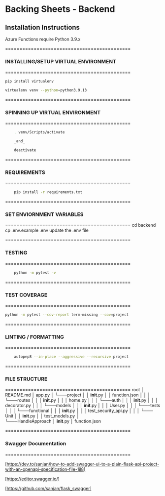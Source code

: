 # Backing Sheets - Backend
## Installation Instructions
Azure Functions require Python 3.9.x

============================================
### INSTALLING/SETUP VIRTUAL ENVIRONMENT
============================================
```sh
pip install virtualenv
```

```sh
virtualenv venv --python=python3.9.13
```
============================================
### SPINNING UP VIRTUAL ENVIRONMENT
============================================
```sh
	. venv/Scripts/activate

	_and_

	deactivate

```
============================================
### REQUIREMENTS
============================================
```sh
	pip install -r requirements.txt
```

============================================
### SET ENVIORNMENT VARIABLES
============================================
cd backend 
cp .env.example .env
update the .env file

============================================
### TESTING
============================================
```sh
	python -m pytest -v

```
============================================
### TEST COVERAGE
============================================
```sh
python -m pytest --cov-report term-missing --cov=project
```

============================================
### LINTING / FORMATTING
============================================
```sh 
	autopep8 --in-place --aggressive --recursive project
```

============================================
### FILE STRUCTURE
============================================
root
│   README.md
│   app.py
│
└───project
│   │   __init__.py
│   │   function.json
│   │
│   └───routes
│   │   │   __init__.py
│   │   │   home.py
│   │ 
│   └───auth
│   │   │   __init__.py
│   │   │   decorator.py
│   │
│   └───models
│   │   │   __init__.py
│   │   │   User.py
│   │
│   └───tests
│		    │
│		    └───functional
│		    │   │		__init__.py
│		    │   │		test_security_api.py
│		    │
│		    └─── Unit
│		        │		__init__.py
│		        │		test_models.py
│   
└───HandleApproach
    │   __init__.py
    │   function.json

============================================
### Swagger Documentation
============================================

[https://dev.to/sanjan/how-to-add-swagger-ui-to-a-plain-flask-api-project-with-an-openapi-specification-file-1jl8]

[https://editor.swagger.io/]

[https://github.com/sanjan/flask_swagger]